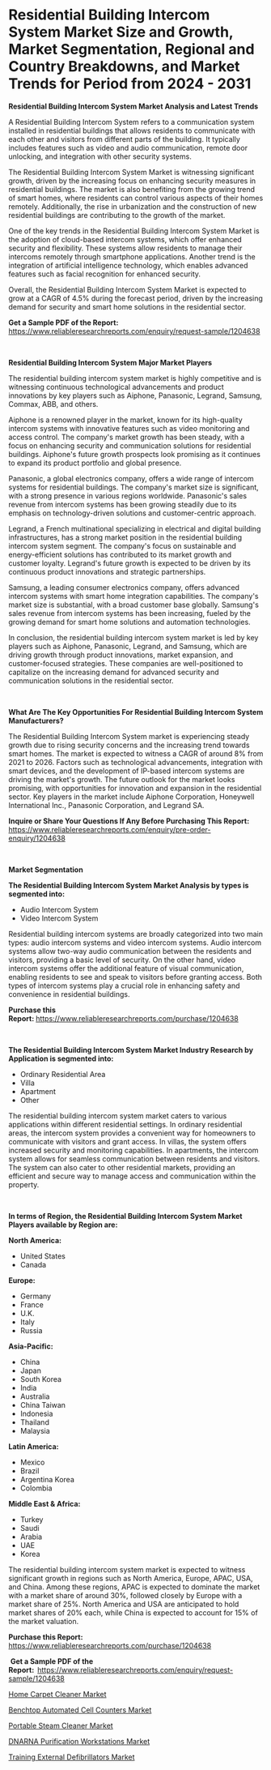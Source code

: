 <p><h1>Residential Building Intercom System Market Size and Growth, Market Segmentation, Regional and Country Breakdowns, and Market Trends for Period from 2024 -  2031</h1></p><p><strong>Residential Building Intercom System Market Analysis and Latest Trends</strong></p>
<p><p>A Residential Building Intercom System refers to a communication system installed in residential buildings that allows residents to communicate with each other and visitors from different parts of the building. It typically includes features such as video and audio communication, remote door unlocking, and integration with other security systems.</p><p>The Residential Building Intercom System Market is witnessing significant growth, driven by the increasing focus on enhancing security measures in residential buildings. The market is also benefiting from the growing trend of smart homes, where residents can control various aspects of their homes remotely. Additionally, the rise in urbanization and the construction of new residential buildings are contributing to the growth of the market.</p><p>One of the key trends in the Residential Building Intercom System Market is the adoption of cloud-based intercom systems, which offer enhanced security and flexibility. These systems allow residents to manage their intercoms remotely through smartphone applications. Another trend is the integration of artificial intelligence technology, which enables advanced features such as facial recognition for enhanced security.</p><p>Overall, the Residential Building Intercom System Market is expected to grow at a CAGR of 4.5% during the forecast period, driven by the increasing demand for security and smart home solutions in the residential sector.</p></p>
<p><strong>Get a Sample PDF of the Report:&nbsp;</strong> <a href="https://www.reliableresearchreports.com/enquiry/request-sample/1204638">https://www.reliableresearchreports.com/enquiry/request-sample/1204638</a></p>
<p>&nbsp;</p>
<p><strong>Residential Building Intercom System Major Market Players</strong></p>
<p><p>The residential building intercom system market is highly competitive and is witnessing continuous technological advancements and product innovations by key players such as Aiphone, Panasonic, Legrand, Samsung, Commax, ABB, and others.</p><p>Aiphone is a renowned player in the market, known for its high-quality intercom systems with innovative features such as video monitoring and access control. The company's market growth has been steady, with a focus on enhancing security and communication solutions for residential buildings. Aiphone's future growth prospects look promising as it continues to expand its product portfolio and global presence.</p><p>Panasonic, a global electronics company, offers a wide range of intercom systems for residential buildings. The company's market size is significant, with a strong presence in various regions worldwide. Panasonic's sales revenue from intercom systems has been growing steadily due to its emphasis on technology-driven solutions and customer-centric approach.</p><p>Legrand, a French multinational specializing in electrical and digital building infrastructures, has a strong market position in the residential building intercom system segment. The company's focus on sustainable and energy-efficient solutions has contributed to its market growth and customer loyalty. Legrand's future growth is expected to be driven by its continuous product innovations and strategic partnerships.</p><p>Samsung, a leading consumer electronics company, offers advanced intercom systems with smart home integration capabilities. The company's market size is substantial, with a broad customer base globally. Samsung's sales revenue from intercom systems has been increasing, fueled by the growing demand for smart home solutions and automation technologies.</p><p>In conclusion, the residential building intercom system market is led by key players such as Aiphone, Panasonic, Legrand, and Samsung, which are driving growth through product innovations, market expansion, and customer-focused strategies. These companies are well-positioned to capitalize on the increasing demand for advanced security and communication solutions in the residential sector.</p></p>
<p>&nbsp;</p>
<p><strong>What Are The Key Opportunities For Residential Building Intercom System Manufacturers?</strong></p>
<p><p>The Residential Building Intercom System market is experiencing steady growth due to rising security concerns and the increasing trend towards smart homes. The market is expected to witness a CAGR of around 8% from 2021 to 2026. Factors such as technological advancements, integration with smart devices, and the development of IP-based intercom systems are driving the market's growth. The future outlook for the market looks promising, with opportunities for innovation and expansion in the residential sector. Key players in the market include Aiphone Corporation, Honeywell International Inc., Panasonic Corporation, and Legrand SA.</p></p>
<p><strong>Inquire or Share Your Questions If Any Before Purchasing This Report:</strong> <a href="https://www.reliableresearchreports.com/enquiry/pre-order-enquiry/1204638">https://www.reliableresearchreports.com/enquiry/pre-order-enquiry/1204638</a></p>
<p>&nbsp;</p>
<p><strong>Market Segmentation</strong></p>
<p><strong>The Residential Building Intercom System Market Analysis by types is segmented into:</strong></p>
<p><ul><li>Audio Intercom System</li><li>Video Intercom System</li></ul></p>
<p><p>Residential building intercom systems are broadly categorized into two main types: audio intercom systems and video intercom systems. Audio intercom systems allow two-way audio communication between the residents and visitors, providing a basic level of security. On the other hand, video intercom systems offer the additional feature of visual communication, enabling residents to see and speak to visitors before granting access. Both types of intercom systems play a crucial role in enhancing safety and convenience in residential buildings.</p></p>
<p><strong>Purchase this Report:&nbsp;</strong><a href="https://www.reliableresearchreports.com/purchase/1204638">https://www.reliableresearchreports.com/purchase/1204638</a></p>
<p>&nbsp;</p>
<p><strong>The Residential Building Intercom System Market Industry Research by Application is segmented into:</strong></p>
<p><ul><li>Ordinary Residential Area</li><li>Villa</li><li>Apartment</li><li>Other</li></ul></p>
<p><p>The residential building intercom system market caters to various applications within different residential settings. In ordinary residential areas, the intercom system provides a convenient way for homeowners to communicate with visitors and grant access. In villas, the system offers increased security and monitoring capabilities. In apartments, the intercom system allows for seamless communication between residents and visitors. The system can also cater to other residential markets, providing an efficient and secure way to manage access and communication within the property.</p></p>
<p>&nbsp;</p>
<p><strong>In terms of Region, the Residential Building Intercom System Market Players available by Region are:</strong></p>
<p>
    <p> <strong> North America: </strong>
        <ul>
            <li>United States</li>
            <li>Canada</li>
        </ul>
        </p> 
    <p> <strong> Europe: </strong>
        <ul>
            <li>Germany</li>
            <li>France</li>
            <li>U.K.</li>
            <li>Italy</li>
            <li>Russia</li>
        </ul>
        </p> 
    <p> <strong> Asia-Pacific: </strong>
        <ul>
            <li>China</li>
            <li>Japan</li>
            <li>South Korea</li>
            <li>India</li>
            <li>Australia</li>
            <li>China Taiwan</li>
            <li>Indonesia</li>
            <li>Thailand</li>
            <li>Malaysia</li>
        </ul>
        </p> 
    <p> <strong> Latin America: </strong>
        <ul>
            <li>Mexico</li>
            <li>Brazil</li>
            <li>Argentina Korea</li>
            <li>Colombia</li>
        </ul>
        </p> 
    <p> <strong> Middle East & Africa: </strong>
        <ul>
            <li>Turkey</li>
            <li>Saudi</li>
            <li>Arabia</li>
            <li>UAE</li>
            <li>Korea</li>
        </ul>
    </p>
    </p>
<p><p>The residential building intercom system market is expected to witness significant growth in regions such as North America, Europe, APAC, USA, and China. Among these regions, APAC is expected to dominate the market with a market share of around 30%, followed closely by Europe with a market share of 25%. North America and USA are anticipated to hold market shares of 20% each, while China is expected to account for 15% of the market valuation.</p></p>
<p><strong>Purchase this Report: </strong><a href="https://www.reliableresearchreports.com/purchase/1204638">https://www.reliableresearchreports.com/purchase/1204638</a></p>
<p>&nbsp;<strong>Get a Sample PDF of the Report:&nbsp;&nbsp;</strong><a href="https://www.reliableresearchreports.com/enquiry/request-sample/1204638">https://www.reliableresearchreports.com/enquiry/request-sample/1204638</a></p>
<p><strong></strong></p>
<p><p><a href="https://github.com/ChiragRP21/Market-Research-Report-List-3/blob/main/home-carpet-cleaner-market.md">Home Carpet Cleaner Market</a></p><p><a href="https://medium.com/@christinegreen87/benchtop-automated-cell-counters-market-insight-market-trends-growth-forecasted-from-2024-to-8c56b5eee533">Benchtop Automated Cell Counters Market</a></p><p><a href="https://github.com/antony131rp/Market-Research-Report-List-2/blob/main/portable-steam-cleaner-market.md">Portable Steam Cleaner Market</a></p><p><a href="https://medium.com/@christinegreen87/dnarna-purification-workstations-market-research-report-its-history-and-forecast-2024-to-2031-c565391bf507">DNARNA Purification Workstations Market</a></p><p><a href="https://medium.com/@emilywong49/training-external-defibrillators-market-insights-into-market-cagr-market-trends-and-growth-251e87739f57">Training External Defibrillators Market</a></p></p>